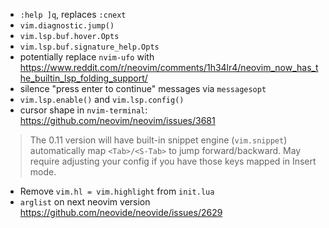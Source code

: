 - `:help ]q`, replaces `:cnext`
- `vim.diagnostic.jump()`
- `vim.lsp.buf.hover.Opts`
- `vim.lsp.buf.signature_help.Opts`
- potentially replace `nvim-ufo` with <https://www.reddit.com/r/neovim/comments/1h34lr4/neovim_now_has_the_builtin_lsp_folding_support/>
- silence "press enter to continue" messages via `messagesopt`
- `vim.lsp.enable()` and `vim.lsp.config()`
- cursor shape in `nvim-terminal`: <https://github.com/neovim/neovim/issues/3681>
> The 0.11 version will have built-in snippet engine (`vim.snippet`)
  automatically map `<Tab>/<S-Tab>` to jump forward/backward. May require
  adjusting your config if you have those keys mapped in Insert mode.
- Remove `vim.hl = vim.highlight` from `init.lua`
- `arglist` on next neovim version <https://github.com/neovide/neovide/issues/2629>
